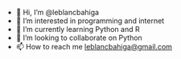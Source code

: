 - 👋 Hi, I’m @leblancbahiga
- 👀 I’m interested in programming and internet
- 🌱 I’m currently learning Python and R
- 💞️ I’m looking to collaborate on Python
- 📫 How to reach me leblancbahiga@gmail.com

<!---
leblancbahiga/leblancbahiga is a ✨ special ✨ repository because its `README.md` (this file) appears on your GitHub profile.
You can click the Preview link to take a look at your changes.
--->
